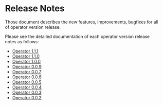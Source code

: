# Release Notes

Those document describes the new features, improvements, bugfixes for all of operator version release.

Please see the detailed documentation of each operator version release notes as follows:

- [Operator 1.1.1](./operator-1.1.1.md)
- [Operator 1.1.0](./operator-1.1.0.md)
- [Operator 1.0.0](./operator-1.0.0.md)
- [Operator 0.0.9](./operator-0.0.9.md)
- [Operator 0.0.7](./operator-0.0.7.md)
- [Operator 0.0.6](./operator-0.0.6.md)
- [Operator 0.0.5](./operator-0.0.5.md)
- [Operator 0.0.4](./operator-0.0.4.md)
- [Operator 0.0.3](./operator-0.0.3.md)
- [Operator 0.0.2](./operator-0.0.2.md)
